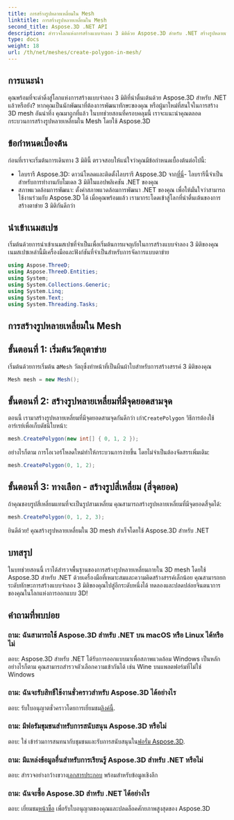 ```yaml
---
title: การสร้างรูปหลายเหลี่ยมใน Mesh
linktitle: การสร้างรูปหลายเหลี่ยมใน Mesh
second_title: Aspose.3D .NET API
description: สำรวจโลกแห่งการสร้างแบบจำลอง 3 มิติด้วย Aspose.3D สำหรับ .NET สร้างรูปหลายเหลี่ยมที่น่าทึ่งในตาข่ายได้อย่างง่ายดาย ดาวน์โหลดทันทีเพื่อประสบการณ์การพัฒนาที่ดื่มด่ำ!
type: docs
weight: 18
url: /th/net/meshes/create-polygon-in-mesh/
---
```

## การแนะนำ
คุณพร้อมที่จะดำดิ่งสู่โลกแห่งการสร้างแบบจำลอง 3 มิติที่น่าตื่นเต้นด้วย Aspose.3D สำหรับ .NET แล้วหรือยัง? หากคุณเป็นนักพัฒนาที่ต้องการพัฒนาทักษะของคุณ หรือผู้มาใหม่ที่สนใจในการสร้าง 3D mesh อันน่าทึ่ง คุณมาถูกที่แล้ว ในบทช่วยสอนที่ครอบคลุมนี้ เราจะแนะนำคุณตลอดกระบวนการสร้างรูปหลายเหลี่ยมใน Mesh โดยใช้ Aspose.3D
## ข้อกำหนดเบื้องต้น
ก่อนที่เราจะเริ่มต้นการเดินทาง 3 มิตินี้ ตรวจสอบให้แน่ใจว่าคุณมีข้อกำหนดเบื้องต้นต่อไปนี้:
-  ไลบรารี Aspose.3D: ดาวน์โหลดและติดตั้งไลบรารี Aspose.3D จาก[ที่นี่](https://releases.aspose.com/3d/net/)- ไลบรารีนี้จำเป็นสำหรับการทำงานกับโมเดล 3 มิติในแอปพลิเคชัน .NET ของคุณ
- สภาพแวดล้อมการพัฒนา: ตั้งค่าสภาพแวดล้อมการพัฒนา .NET ของคุณ เพื่อให้มั่นใจว่าสามารถใช้งานร่วมกับ Aspose.3D ได้
เมื่อคุณพร้อมแล้ว เรามากระโดดเข้าสู่โลกที่น่าตื่นเต้นของการสร้างตาข่าย 3 มิติกันดีกว่า
## นำเข้าเนมสเปซ
เริ่มต้นด้วยการนำเข้าเนมสเปซที่จำเป็นเพื่อเริ่มต้นการผจญภัยในการสร้างแบบจำลอง 3 มิติของคุณ เนมสเปซเหล่านี้มีเครื่องมือและฟังก์ชันที่จำเป็นสำหรับการจัดการแบบตาข่าย
```csharp
using Aspose.ThreeD;
using Aspose.ThreeD.Entities;
using System;
using System.Collections.Generic;
using System.Linq;
using System.Text;
using System.Threading.Tasks;
```
## การสร้างรูปหลายเหลี่ยมใน Mesh
## ขั้นตอนที่ 1: เริ่มต้นวัตถุตาข่าย
 เริ่มต้นด้วยการเริ่มต้น a`Mesh` วัตถุซึ่งทำหน้าที่เป็นผืนผ้าใบสำหรับการสร้างสรรค์ 3 มิติของคุณ
```csharp
Mesh mesh = new Mesh();
```
## ขั้นตอนที่ 2: สร้างรูปหลายเหลี่ยมที่มีจุดยอดสามจุด
 ตอนนี้ เรามาสร้างรูปหลายเหลี่ยมที่มีจุดยอดสามจุดกันดีกว่า เก่า`CreatePolygon` วิธีการต้องใช้อาร์เรย์เพื่อเก็บดัชนีใบหน้า:
```csharp
mesh.CreatePolygon(new int[] { 0, 1, 2 });
```
อย่างไรก็ตาม การโอเวอร์โหลดใหม่ทำให้กระบวนการง่ายขึ้น โดยไม่จำเป็นต้องจัดสรรเพิ่มเติม:
```csharp
mesh.CreatePolygon(0, 1, 2);
```
## ขั้นตอนที่ 3: ทางเลือก - สร้างรูปสี่เหลี่ยม (สี่จุดยอด)
ถ้าคุณชอบรูปสี่เหลี่ยมแทนที่จะเป็นรูปสามเหลี่ยม คุณสามารถสร้างรูปหลายเหลี่ยมที่มีจุดยอดสี่จุดได้:
```csharp
mesh.CreatePolygon(0, 1, 2, 3);
```
ยินดีด้วย! คุณสร้างรูปหลายเหลี่ยมใน 3D mesh สำเร็จโดยใช้ Aspose.3D สำหรับ .NET
## บทสรุป
ในบทช่วยสอนนี้ เราได้สำรวจพื้นฐานของการสร้างรูปหลายเหลี่ยมภายใน 3D mesh โดยใช้ Aspose.3D สำหรับ .NET ด้วยเครื่องมือที่เหมาะสมและความคิดสร้างสรรค์เล็กน้อย คุณสามารถยกระดับทักษะการสร้างแบบจำลอง 3 มิติของคุณไปสู่อีกระดับหนึ่งได้ ทดลองและปลดปล่อยจินตนาการของคุณในโลกแห่งการออกแบบ 3D!
## คำถามที่พบบ่อย
### ถาม: ฉันสามารถใช้ Aspose.3D สำหรับ .NET บน macOS หรือ Linux ได้หรือไม่
ตอบ: Aspose.3D สำหรับ .NET ได้รับการออกแบบมาเพื่อสภาพแวดล้อม Windows เป็นหลัก อย่างไรก็ตาม คุณสามารถสำรวจตัวเลือกความเข้ากันได้ เช่น Wine บนแพลตฟอร์มที่ไม่ใช่ Windows
### ถาม: ฉันจะรับสิทธิ์ใช้งานชั่วคราวสำหรับ Aspose.3D ได้อย่างไร
 ตอบ: รับใบอนุญาตชั่วคราวโดยการเยี่ยมชม[ลิงค์นี้](https://purchase.aspose.com/temporary-license/).
### ถาม: มีฟอรัมชุมชนสำหรับการสนับสนุน Aspose.3D หรือไม่
 ตอบ: ใช่ เข้าร่วมการสนทนากับชุมชนและรับการสนับสนุนใน[ฟอรั่ม Aspose.3D](https://forum.aspose.com/c/3d/18).
### ถาม: มีแหล่งข้อมูลอื่นสำหรับการเรียนรู้ Aspose.3D สำหรับ .NET หรือไม่
 ตอบ: สำรวจอย่างกว้างขวาง[เอกสารประกอบ](https://reference.aspose.com/3d/net/) พร้อมสำหรับข้อมูลเชิงลึก
### ถาม: ฉันจะซื้อ Aspose.3D สำหรับ .NET ได้อย่างไร
 ตอบ: เยี่ยมชม[หน้าซื้อ](https://purchase.aspose.com/buy) เพื่อรับใบอนุญาตของคุณและปลดล็อคศักยภาพสูงสุดของ Aspose.3D
